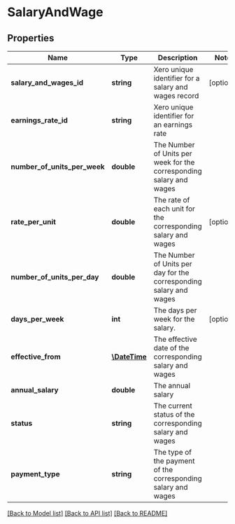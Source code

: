 # SalaryAndWage

## Properties
Name | Type | Description | Notes
------------ | ------------- | ------------- | -------------
**salary_and_wages_id** | **string** | Xero unique identifier for a salary and wages record | [optional] 
**earnings_rate_id** | **string** | Xero unique identifier for an earnings rate | 
**number_of_units_per_week** | **double** | The Number of Units per week for the corresponding salary and wages | 
**rate_per_unit** | **double** | The rate of each unit for the corresponding salary and wages | [optional] 
**number_of_units_per_day** | **double** | The Number of Units per day for the corresponding salary and wages | 
**days_per_week** | **int** | The days per week for the salary. | [optional] 
**effective_from** | [**\DateTime**](\DateTime.md) | The effective date of the corresponding salary and wages | 
**annual_salary** | **double** | The annual salary | 
**status** | **string** | The current status of the corresponding salary and wages | 
**payment_type** | **string** | The type of the payment of the corresponding salary and wages | 

[[Back to Model list]](../README.md#documentation-for-models) [[Back to API list]](../README.md#documentation-for-api-endpoints) [[Back to README]](../README.md)


